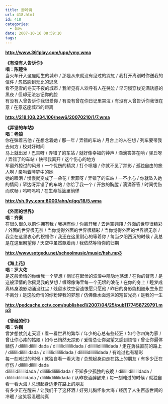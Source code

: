 ```yaml
---
title: 游吟诗
url: 418.html
id: 418
categories:
  - 音乐
date: 2007-10-16 08:59:10
tags:
---
```


  
**http://www.361play.com/upp/ymy.wma**  
  
**《有没有人告诉你》  
唱：陈楚生**  
当火车开入这座陌生的城市 / 那是从来就没有见过的霓虹 / 我打开离别时你送我的信件 / 忽然感到无比的思念  
看不见雪的冬天不夜的城市 / 我听见有人欢呼有人在哭泣 / 早习惯穿梭充满诱惑的黑夜 / 但却无法忘记你的脸  
有没有人曾告诉你我很爱你 / 有没有曾在你日记里哭泣 / 有没有人曾告诉你我很在意 / 在意这座城市的距离  
  
  
**http://218.108.234.106/new6/20070210/1/7.wma**  
  
**《弄错的车站》  
唱：老狼**  
你在弹着吉他 / 在想念着她 / 那一年 / 弄错的车站 / 月台上的人在想 / 列车要带我去何方 / 校对好时间  
马上就出发 / 巴吉呀 / 弄错了的车站 / 就好像幸福的钟声 / 滴滴答答在响 / 驿丘呀 / 弄错了的车站 / 快带我离开 / 这个伤心的地方  
车窗外掠过的风景 / 一个忧伤的精灵 / 打个喷嚏 / 你就不见了踪影 / 孤独自由的旅人啊 / 亲吻着睡梦中的她  
她的眼泪 / 慢慢就变成了一朵花 / 索菲呀 / 弄错了的车站 / 一不小心 / 你就坠入她的情网 / 罕达呀弄错了的车站 / 你给了我一个 / 开放的胸膛 / 滴滴答答 / 时间忧伤而欢畅 / 呜呜呜呜 / 在生命摇篮里徜徉  
  
  
**http://sh.9yy.com:8000/ahn/q/qq/18/5.wma**  
  
**《外面的世界》  
唱：齐秦**  
在很久很久以前你拥有我 / 我拥有你 / 你离开我 / 去远空翱翔 / 外面的世界很精彩 / 外面的世界很无奈 / 当你觉得外面的世界很精彩 / 当你觉得外面的世界很无奈 / 我会在这里衷心的祝福你 / 我还在这里耐心的等着你 / 每当夕阳西沉的时候 / 我总是在这里盼望你 / 天空中虽然飘着雨 / 我依然等待你的归期  
  
  
**http://www.sxtgedu.net/schoolmusic/music/hsh.mp3**  
  
**《海上花》  
唱：罗大佑**  
是这般柔情的你给我一个梦想 / 徜徉在起伏的波浪中隐隐地荡漾 / 在你的臂弯 / 是这般深情的你摇晃我的梦想 / 缠绵像海里每一个无垠的浪花 / 在你的身上 / 睡梦成真转身浪影汹涌没红尘 / 残留水纹空留遗恨愿只愿他 / 昨日的身影能相随永生永世不离分 / 是这般奇情的你粉碎我的梦想 / 仿佛像水面泡沫的短暂光亮 / 是我的一生  
  
  
**http://podcache.cctv.com/published1/2007/04/25/pub1177458729791.mp3**  
  
**《曾经的你》  
唱：许巍**  
曾梦想仗剑走天涯 / 看一看世界的繁华 / 年少的心总有些轻狂 / 如今你四海为家 / 曾让你心疼的姑娘 / 如今已悄然无踪影 / 爱情总让你渴望又感到烦恼 / 曾让你遍体鳞伤 / dilililidilililidada / dilililidilililidada / dilililidilililidada / 走在勇往直前的路上 / dilililidilililidada / dilililidilililidada / dilililidilililidada / 有难过也有精彩  
每一刻难过的时候 / 就独自看一看大海 / 总想起身边走在路上的朋友 / 有多少正在疗伤 / dilililidilililidada  
dilililidilililidada / dilililidilililidada / 不知多少孤独的夜晚 / dilililidilililidada / dilililidilililidada / dilililidilililidada / 从昨夜酒醉醒来 / 每一刻难过的时候 / 就独自看一看大海 / 总想起身边走在路上的朋友  
有多少正在醒来 / 让我们干了这杯酒 / 好男儿胸怀象大海 / 经历了人生百态世间的冷暖 / 这笑容温暖纯真